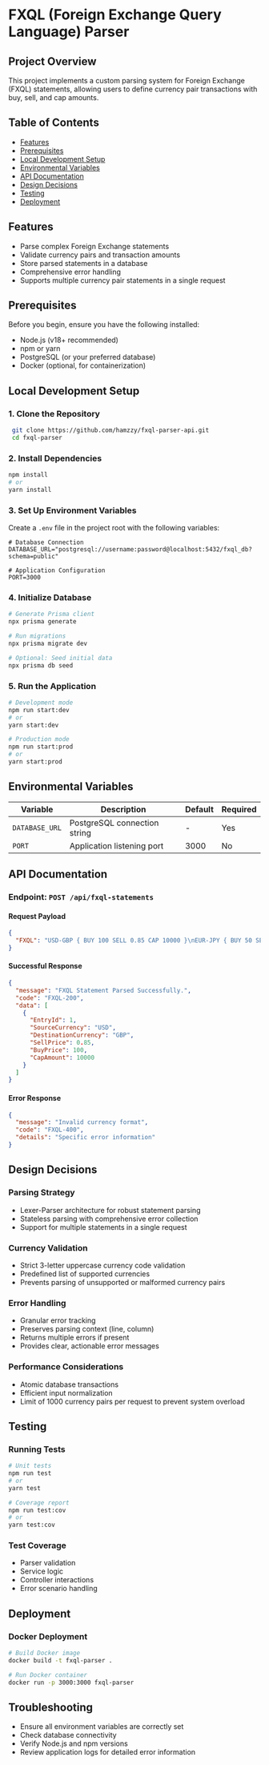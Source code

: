 # FXQL (Foreign Exchange Query Language) Parser

## Project Overview

This project implements a custom parsing system for Foreign Exchange (FXQL) statements, allowing users to define currency pair transactions with buy, sell, and cap amounts.

## Table of Contents
- [Features](#features)
- [Prerequisites](#prerequisites)
- [Local Development Setup](#local-development-setup)
- [Environmental Variables](#environmental-variables)
- [API Documentation](#api-documentation)
- [Design Decisions](#design-decisions)
- [Testing](#testing)
- [Deployment](#deployment)

## Features

- Parse complex Foreign Exchange statements
- Validate currency pairs and transaction amounts
- Store parsed statements in a database
- Comprehensive error handling
- Supports multiple currency pair statements in a single request

## Prerequisites

Before you begin, ensure you have the following installed:

- Node.js (v18+ recommended)
- npm or yarn
- PostgreSQL (or your preferred database)
- Docker (optional, for containerization)

## Local Development Setup

### 1. Clone the Repository

```bash
 git clone https://github.com/hamzzy/fxql-parser-api.git
 cd fxql-parser
```

### 2. Install Dependencies

```bash
npm install
# or
yarn install
```

### 3. Set Up Environment Variables

Create a `.env` file in the project root with the following variables:

```env
# Database Connection
DATABASE_URL="postgresql://username:password@localhost:5432/fxql_db?schema=public"

# Application Configuration
PORT=3000
```

### 4. Initialize Database

```bash
# Generate Prisma client
npx prisma generate

# Run migrations
npx prisma migrate dev

# Optional: Seed initial data
npx prisma db seed
```

### 5. Run the Application

```bash
# Development mode
npm run start:dev
# or
yarn start:dev

# Production mode
npm run start:prod
# or
yarn start:prod
```

## Environmental Variables

| Variable | Description | Default | Required |
|----------|-------------|---------|----------|
| `DATABASE_URL` | PostgreSQL connection string | - | Yes |
| `PORT` | Application listening port | 3000 | No |

## API Documentation

### Endpoint: `POST /api/fxql-statements`

#### Request Payload
```json
{
  "FXQL": "USD-GBP { BUY 100 SELL 0.85 CAP 10000 }\nEUR-JPY { BUY 50 SELL 145.20 CAP 50000 }"
}
```

#### Successful Response
```json
{
  "message": "FXQL Statement Parsed Successfully.",
  "code": "FXQL-200",
  "data": [
    {
      "EntryId": 1,
      "SourceCurrency": "USD",
      "DestinationCurrency": "GBP",
      "SellPrice": 0.85,
      "BuyPrice": 100,
      "CapAmount": 10000
    }
  ]
}
```

#### Error Response
```json
{
  "message": "Invalid currency format",
  "code": "FXQL-400",
  "details": "Specific error information"
}
```

## Design Decisions

### Parsing Strategy
- Lexer-Parser architecture for robust statement parsing
- Stateless parsing with comprehensive error collection
- Support for multiple statements in a single request

### Currency Validation
- Strict 3-letter uppercase currency code validation
- Predefined list of supported currencies
- Prevents parsing of unsupported or malformed currency pairs

### Error Handling
- Granular error tracking
- Preserves parsing context (line, column)
- Returns multiple errors if present
- Provides clear, actionable error messages

### Performance Considerations
- Atomic database transactions
- Efficient input normalization
- Limit of 1000 currency pairs per request to prevent system overload

## Testing

### Running Tests

```bash
# Unit tests
npm run test
# or
yarn test

# Coverage report
npm run test:cov
# or
yarn test:cov
```

### Test Coverage
- Parser validation
- Service logic
- Controller interactions
- Error scenario handling

## Deployment

### Docker Deployment

```bash
# Build Docker image
docker build -t fxql-parser .

# Run Docker container
docker run -p 3000:3000 fxql-parser
```

## Troubleshooting

- Ensure all environment variables are correctly set
- Check database connectivity
- Verify Node.js and npm versions
- Review application logs for detailed error information

